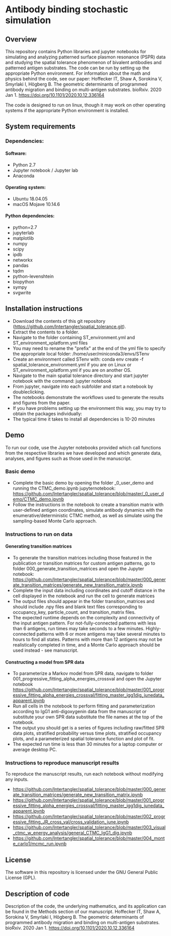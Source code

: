 # Antibody binding stochastic simulation

## Overview

This repository contains Python libraries and jupyter notebooks for simulating and analyzing patterned surface plasmon resonance (PSPR) data and studying the spatial tolerance phenomenon of bivalent antibodies and patterned antigen substrates. The code can be run by setting up the appropriate Python environment. For information about the math and physics behind the code, see our paper:  Hoffecker IT, Shaw A, Sorokina V, Smyrlaki I, Högberg B. The geometric determinants of programmed antibody migration and binding on multi-antigen substrates. bioRxiv. 2020 Jan 1. https://doi.org/10.1101/2020.10.12.336164

The code is designed to run on linux, though it may work on other operating systems if the appropriate Python environment is installed. 

## System requirements
### Dependencies:
#### Software: ####
- Python 2.7
- Jupyter notebook / Jupyter lab
- Anaconda 

#### Operating system: ####
- Ubuntu 18.04.05
- macOS Mojave 10.14.6
 
#### Python dependencies: ####
  - python=2.7
  - jupyterlab
  - matplotlib
  - numpy
  - scipy
  - ipdb
  - networkx
  - pandas
  - tqdm
  - python-levenshtein
  - biopython
  - sympy
  - svgwrite


## Installation instructions

* Download the contents of this git repository (https://github.com/Intertangler/spatial_tolerance.git).
* Extract the contents to a folder.
* Navigate to the folder containing ST_environment.yml and ST_environment_xplatform.yml files
* You may need to rename the "prefix" at the end of the yml file to specify the appropriate local folder: /home/user/miniconda3/envs/STenv
* Create an environment called STenv with:     conda env create -f spatial_tolerance_environment.yml if you are on Linux or ST_environment_xplatform.yml if you are on another OS.
* Navigate to the main spatial tolerance directory and start jupyter notebook with the command: jupyter notebook
* From jupyter, navigate into each subfolder and start a notebook by doubleclicking.
* The notebooks demonstrate the workflows used to generate the results and figures from the paper.
* If you have problems setting up the environment this way, you may try to obtain the packages individually:
* The typical time it takes to install all dependencies is 10-20 minutes
  
  
## Demo
To run our code, use the Jupyter notebooks provided which call functions from the respective libraries we have developed and which generate data, analyses, and figures such as those used in the manuscript.
### Basic demo
- Complete the basic demo by opening the folder _0_user_demo and running the CTMC_demo.ipynb jupyternotebook: https://github.com/Intertangler/spatial_tolerance/blob/master/_0_user_demo/CTMC_demo.ipynb
- Follow the instructions in the notebook to create a transition matrix with user-defined antigen coordinates, simulate antibody dynamics with the enumerative/deterministic CTMC method, as well as simulate using the sampling-based Monte Carlo approach.
### Instructions to run on data
#### Generating transition matrices
- To generate the transition matrices including those featured in the publication or transition matrices for custom antigen patterns, go to folder 000_generate_transition_matrices and open the Jupyter notebook: https://github.com/Intertangler/spatial_tolerance/blob/master/000_generate_transition_matrices/generate_new_transition_matrix.ipynb 
- Complete the input data including coordinates and cutoff distance in the cell displayed in the notebook and run the cell to generate matrices
- The output files should appear in the folder transition_matrices and should include .npy files and blank text files corresponding to occupancy_key, particle_count, and transition_matrix files.
- The expected runtime depends on the complexity and connectivity of the input antigen pattern. For not-fully-connected patterns with less than 6 antigens, run times may take seconds to a few minutes. Highly-connected patterns with 6 or more antigens may take several minutes to hours to find all states. Patterns with more than 12 antigens may not be realistically completed in time, and a Monte Carlo approach should be used instead - see manuscript.
#### Constructing a model from SPR data
- To parameterize a Markov model from SPR data, navigate to folder 001_progressive_fitting_alpha_energies_crossval and open the Jupyter notebook https://github.com/Intertangler/spatial_tolerance/blob/master/001_progressive_fitting_alpha_energies_crossval/fitting_master_igg1dig_junedata_apparent.ipynb
- Run all cells in the notebook to perform fitting and parameterization according to IgG1 anti-digoxygenin data from the manuscript or substitute your own SPR data substitute the file names at the top of the notebook.
- The output you should get is a series of figures including raw/fitted SPR data plots, stratified probability versus time plots, stratified occupancy plots, and a parameterized spatial tolerance function and plot of fit.
- The expected run time is less than 30 minutes for a laptop computer or average desktop PC. 

### Instructions to reproduce manuscript results
To reproduce the manuscript results, run each notebook without modifying any inputs.
  - https://github.com/Intertangler/spatial_tolerance/blob/master/000_generate_transition_matrices/generate_new_transition_matrix.ipynb
  - https://github.com/Intertangler/spatial_tolerance/blob/master/001_progressive_fitting_alpha_energies_crossval/fitting_master_igg1dig_junedata_apparent.ipynb
  - https://github.com/Intertangler/spatial_tolerance/blob/master/002_progressive_fitting_JR_cross_val/cross_validation_june.ipynb
  - https://github.com/Intertangler/spatial_tolerance/blob/master/003_visual_ctmc_w_energy_analysis/general_CTMC_IgG1_dig.ipynb
  - https://github.com/Intertangler/spatial_tolerance/blob/master/004_monte_carlo1/mcmc_run.ipynb

## License
The software in this repository is licensed under the GNU General Public License (GPL).

## Description of code
Description of the code, the underlying mathematics, and its application can be found in the Methods section of our manuscript. Hoffecker IT, Shaw A, Sorokina V, Smyrlaki I, Högberg B. The geometric determinants of programmed antibody migration and binding on multi-antigen substrates. bioRxiv. 2020 Jan 1. https://doi.org/10.1101/2020.10.12.336164
